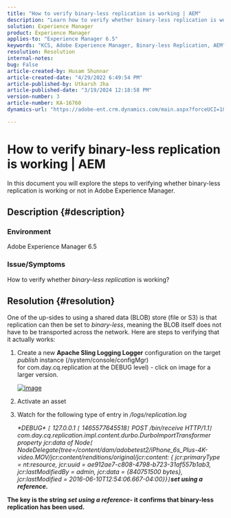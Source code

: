 ```yaml
---
title: "How to verify binary-less replication is working | AEM"
description: "Learn how to verify whether binary-less replication is working or not in Adobe Experience Manager."
solution: Experience Manager
product: Experience Manager
applies-to: "Experience Manager 6.5"
keywords: "KCS, Adobe Experience Manager, Binary-less Replication, AEM"
resolution: Resolution
internal-notes: 
bug: False
article-created-by: Husam Shunnar
article-created-date: "4/29/2022 6:49:54 PM"
article-published-by: Utkarsh Jha
article-published-date: "3/19/2024 12:18:58 PM"
version-number: 3
article-number: KA-16760
dynamics-url: "https://adobe-ent.crm.dynamics.com/main.aspx?forceUCI=1&pagetype=entityrecord&etn=knowledgearticle&id=5df78e22-edc7-ec11-a7b6-0022480a1d64"

---
```

# How to verify binary-less replication is working | AEM


In this document you will explore the steps to verifying whether binary-less replication is working or not in Adobe Experience Manager.

## Description {#description}


### <b>Environment</b>

Adobe Experience Manager 6.5



### <b>Issue/Symptoms</b>

How to verify whether *binary-less replication* is working?


## Resolution {#resolution}


One of the up-sides to using a shared data (BLOB) store (file or S3) is that replication can then be set to *binary-less*, meaning the BLOB itself does not have to be transported across the network. Here are steps to verifying that it actually works:

1. Create a new <b>Apache Sling Logging Logger</b> configuration on the target *publish* instance (/system/console/configMgr) for com.day.cq.replication at the DEBUG level) - click on image for a larger version.<br>

    [![image](https://64.media.tumblr.com/7399cc8fc96a1bb17456e9aff2af2999/tumblr_inline_p9j3kgHl8K1r414c2_500.png)](https://href.li/?http://jayan.kandathil.ca/CQ-OPS/aem62/LoggingLogger-Replication.png)
2. Activate an asset


3. Watch for the following type of entry in */logs/replication.log*

    *\*DEBUG\* `[` 127.0.0.1 `[` 1465577645518`]`  POST /bin/receive HTTP/1.1`]`  com.day.cq.replication.impl.content.durbo.DurboImportTransformer property jcr:data of Node`[` NodeDelegate{tree=/content/dam/adobetest2/iPhone_6s_Plus-4K-video.MOV/jcr:content/renditions/original/jcr:content: { jcr:primaryType = nt:resource, jcr:uuid = ae912ae7-c808-4798-b723-31af557b1ab3, jcr:lastModifiedBy = admin, jcr:data = {840751500 bytes}, jcr:lastModified = 2016-06-10T12:54:06.667-04:00}}`]`<b>set using a reference.*


The key is the string *set using a reference*- it confirms that binary-less replication has been used.


